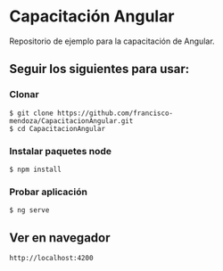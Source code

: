 # Capacitación Angular
Repositorio de ejemplo para la capacitación de Angular.

## Seguir los siguientes para usar:

### Clonar
```
$ git clone https://github.com/francisco-mendoza/CapacitacionAngular.git
$ cd CapacitacionAngular
```

### Instalar paquetes node
```
$ npm install
```

### Probar aplicación
```
$ ng serve
```

## Ver en navegador
```
http://localhost:4200
```